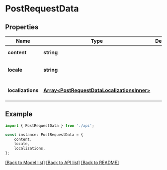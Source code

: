 # PostRequestData


## Properties

Name | Type | Description | Notes
------------ | ------------- | ------------- | -------------
**content** | **string** |  | [default to undefined]
**locale** | **string** |  | [optional] [default to undefined]
**localizations** | [**Array&lt;PostRequestDataLocalizationsInner&gt;**](PostRequestDataLocalizationsInner.md) |  | [optional] [default to undefined]

## Example

```typescript
import { PostRequestData } from './api';

const instance: PostRequestData = {
    content,
    locale,
    localizations,
};
```

[[Back to Model list]](../README.md#documentation-for-models) [[Back to API list]](../README.md#documentation-for-api-endpoints) [[Back to README]](../README.md)
